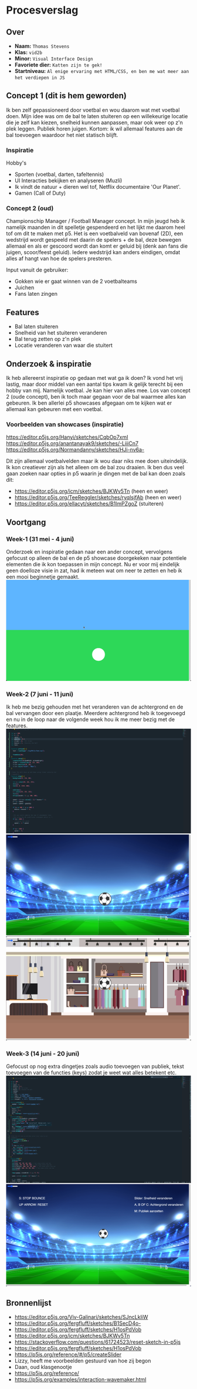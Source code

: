 <!-- Vergeet je niet de comments uit te zetten voordat je begint met typen? 💬 -->

# Procesverslag

## Over
* **Naam:** `Thomas Stevens`
* **Klas:** `vid2b`
* **Minor:** `Visual Interface Design`
* **Favoriete dier:** `Katten zijn te gek!`
* **Startniveau:** `Al enige ervaring met HTML/CSS, en ben me wat meer aan het verdiepen in JS`

## Concept 1 (dit is hem geworden)
Ik ben zelf gepassioneerd door voetbal en wou daarom wat met voetbal doen. Mijn idee was om de bal te laten stuiteren op een willekeurige locatie die je zelf kan kiezen, snelheid kunnen aanpassen, maar ook weer op z'n plek leggen. Publiek horen juigen. Kortom: ik wil allemaal features aan de bal toevoegen waardoor het niet statisch blijft.

### Inspiratie
Hobby's
- Sporten (voetbal, darten, tafeltennis)
- UI Interacties bekijken en analyseren (Muzli)
- Ik vindt de natuur + dieren wel tof, Netflix documentaire 'Our Planet'.
- Gamen (Call of Duty)

### Concept 2 (oud)
Championschip Manager / Football Manager concept. In mijn jeugd heb ik namelijk maanden in dit spelletje gespendeerd en het lijkt me daarom heel tof om dit te maken met p5. Het is een voetbalveld van bovenaf (2D), een wedstrijd wordt gespeeld met daarin de spelers + de bal, deze bewegen allemaal en als er gescoord wordt dan komt er geluid bij (denk aan fans die juigen, scoor/feest geluid). Iedere wedstrijd kan anders eindigen, omdat alles af hangt van hoe de spelers presteren.

Input vanuit de gebruiker:
- Gokken wie er gaat winnen van de 2 voetbalteams
- Juichen 
- Fans laten zingen

## Features
- Bal laten stuiteren
- Snelheid van het stuiteren veranderen
- Bal terug zetten op z'n plek
- Locatie veranderen van waar die stuitert

## Onderzoek & inspiratie
Ik heb allereerst inspiratie op gedaan met wat ga ik doen? Ik vond het vrij lastig, maar door middel van een aantal tips kwam ik gelijk terecht bij een hobby van mij. Namelijk voetbal. Je kan hier van alles mee. Los van concept 2 (oude concept), ben ik toch maar gegaan voor de bal waarmee alles kan gebeuren. Ik ben allerlei p5 showcases afgegaan om te kijken wat er allemaal kan gebeuren met een voetbal. 

### Voorbeelden van showcases (inspiratie)
https://editor.p5js.org/Hanyi/sketches/CqbOp7xmI
https://editor.p5js.org/anantanayak9/sketches/-LiiiCn7
https://editor.p5js.org/Normandanny/sketches/HJi-nv6a-

Dit zijn allemaal voetbalvelden maar ik wou daar niks mee doen uiteindelijk. Ik kon creatiever zijn als het alleen om de bal zou draaien. Ik ben dus veel gaan zoeken naar opties in p5 waarin je dingen met de bal kan doen zoals dit:
- https://editor.p5js.org/icm/sketches/BJKWv5Tn (heen en weer)
- https://editor.p5js.org/TeeReggler/sketches/ryqlsjfAb (heen en weer)
- https://editor.p5js.org/ellacyt/sketches/B1lmPZgoZ (stuiteren)


## Voortgang

### Week-1 (31 mei -  4 juni)
Onderzoek en inspiratie gedaan naar een ander concept, vervolgens gefocust op alleen de bal en de p5 showcase doorgekeken naar potentiele elementen die ik kon toepassen in mijn concept. Nu er voor mij eindelijk geen doelloze visie in zat, had ik meteen wat om neer te zetten en heb ik een mooi beginnetje gemaakt. 
<img src="images/background-v1.png" alt="Eerste achtergrond">

### Week-2 (7 juni -  11 juni)
Ik heb me bezig gehouden met het veranderen van de achtergrond en de bal vervangen door een plaatje. Meerdere achtergrond heb ik toegevoegd en nu in de loop naar de volgende week hou ik me meer bezig met de features.  
<img src="images/code-v1.png" alt="Begin code">
<img src="images/background-v2.png" alt="Tweede achtergrond">
<img src="images/background-v3.png" alt="Nieuwe achtergrond">

### Week-3 (14 juni -  20 juni)
Gefocust op nog extra dingetjes zoals audio toevoegen van publiek, tekst toevoegen van de functies (keys) zodat je weet wat alles betekent etc.
<img src="images/code-final.png" alt="Eind code">
<img src="images/background-final.png" alt="Laatste aanpassingen gedaan aan het geheel">

## Bronnenlijst
* https://editor.p5js.org/Viv-Galinari/sketches/SJncLkliW
* https://editor.p5js.org/fergfluff/sketches/B1SecD4o-
* https://editor.p5js.org/fergfluff/sketches/H1osPdVob
* https://editor.p5js.org/icm/sketches/BJKWv5Tn
* https://stackoverflow.com/questions/61724523/reset-sketch-in-p5js
* https://editor.p5js.org/fergfluff/sketches/H1osPdVob
* https://p5js.org/reference/#/p5/createSlider
* Lizzy, heeft me voorbeelden gestuurd van hoe zij begon
* Daan, oud klasgenootje
* https://p5js.org/reference/
* https://p5js.org/examples/interaction-wavemaker.html


